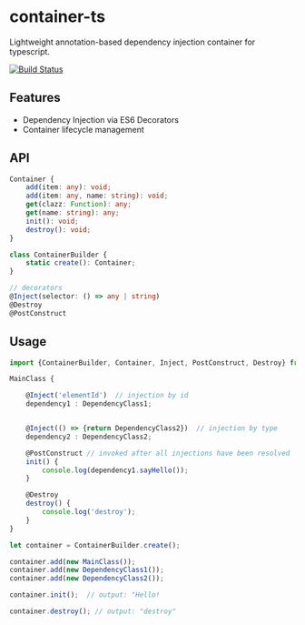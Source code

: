 # container-ts
Lightweight annotation-based dependency injection container for typescript.

[![Build Status](https://travis-ci.org/mserranom/container-ts.png?branch=master)](https://travis-ci.org/mserranom/container-ts)

## Features
 * Dependency Injection via ES6 Decorators
 * Container lifecycle management

## API
```typescript
Container {
    add(item: any): void;
    add(item: any, name: string): void;
    get(clazz: Function): any;
    get(name: string): any;
    init(): void;
    destroy(): void;
}

class ContainerBuilder {
    static create(): Container;
}

// decorators
@Inject(selector: () => any | string)
@Destroy
@PostConstruct
```

## Usage
```typescript
import {ContainerBuilder, Container, Inject, PostConstruct, Destroy} from './container';

MainClass {

    @Inject('elementId')  // injection by id
    dependency1 : DependencyClass1;


    @Inject(() => {return DependencyClass2})  // injection by type
    dependency2 : DependencyClass2;

    @PostConstruct // invoked after all injections have been resolved
    init() {
        console.log(dependency1.sayHello());
    }

    @Destroy
    destroy() {
        console.log('destroy');
    }
}

let container = ContainerBuilder.create();

container.add(new MainClass());
container.add(new DependencyClass1());
container.add(new DependencyClass2());

container.init();  // output: "Hello!

container.destroy(); // output: "destroy"
```
